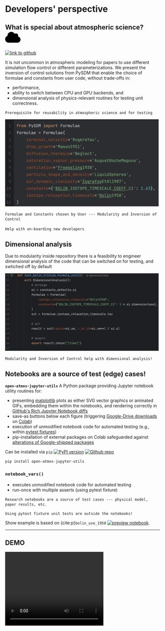 # Developers' perspective            

## What is special about atmospheric science? <img src="img/cloud-solid.svg" width=50>

[![link to github](https://img.shields.io/static/v1?label=open-atmos-jupyter-utils%20on&logo=github&color=87ce3e&message=GitHub)](https://github.com/open-atmos/jupyter-utils)

It is not uncommon in atmospheric modeling for papers to use different simulation flow control or different parameterizations.
We present the inversion of control solutions from PySDM that enable the choice of formulae and constants from user code, without trade-offs in:
- performance,
- ability to switch between CPU and GPU backends, and
- dimensional analysis of physics-relevant routines for testing unit correctness.
    

```{admonition} Inversion of Control
Prerequisite for reusability in atmospheric science and for testing
```

<img src="img/Bolin_formula.png" width=500>


```{admonition} Take-home message
Formulae and Constants chosen by User --- Modularity and Inversion of Control 

Help with on-boarding new developers 
```


## Dimensional analysis

Due to modularity inside repository there is a feasibility to engineer dimensional analysis of the code that can be switched on for testing, and swtiched off by default 

<img src="img/Bolin_test.png" width=500>

```{admonition} Take-home message
Modularity and Inversion of Control help with dimensional analysis!
```

## Notebooks are a source of test (edge) cases!

**`open-atmos-jupyter-utils`**
A Python package providing Jupyter notebook utility routines 
for:
- presenting [matplotlib](https://matplotlib.org) plots as either SVG vector graphics or animated GIFs, embedding them within the notebooks, and rendering correctly in [GitHub's Rich Jupyter Notebook diffs](https://github.blog/changelog/2023-03-01-feature-preview-rich-jupyter-notebook-diffs/)
- save-as buttons below each figure (triggering [Google-Drive downloads](https://colab.research.google.com/notebooks/io.ipynb#scrollTo=hauvGV4hV-Mh) on [Colab](https://colab.google/))
- execution of unmodified notebook code for automated testing (e.g., within [pytest fixtures](https://docs.pytest.org/en/stable/explanation/fixtures.html))
- pip-installation of external packages on Colab safeguarded against [alterations of Google-shipped packages](https://github.com/googlecolab/colabtools/issues/2837)

Can be installed via `pip`
[![PyPI version](https://badge.fury.io/py/open-atmos-jupyter-utils.svg)](https://pypi.org/project/open-atmos-jupyter-utils)
[![Github repo](https://img.shields.io/badge/jupyter--utils-code_repository-gold?logo=github)](https://github.com/open-atmos/jupyter-utils)

```
pip install open-atmos-jupyter-utils
```


### **`notebook_vars()`**
- executes unmodified notebook code for automated testing
- run-once with multiple asserts (using pytest fixture)

```{admonition} Take-home message
Research notebooks are a source of test cases --- physical model, paper results, etc.
```

```{admonition} Take-home message
Using pytest fixture unit tests are outside the notebooks!
```

Show example is based on {cite:p}`bolin_use_1958` [![preview notebook](https://img.shields.io/static/v1?label=render%20on&logo=github&color=87ce3e&message=GitHub)](https://github.com/open-atmos/PySDM/blob/main/examples/PySDM_examples/Bolin_1958/table_1.ipynb).




---
## DEMO
<video width=320 height=240  controls>
  <source src="../_static/1_devs.mp4" type="video/mp4">
Your browser does not support the video tag.
</video>